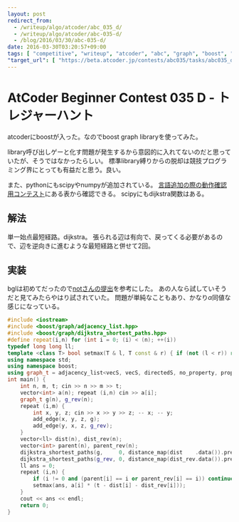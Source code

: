 ```yaml
---
layout: post
redirect_from:
  - /writeup/algo/atcoder/abc_035_d/
  - /writeup/algo/atcoder/abc-035-d/
  - /blog/2016/03/30/abc-035-d/
date: 2016-03-30T03:20:57+09:00
tags: [ "competitive", "writeup", "atcoder", "abc", "graph", "boost", "bgl", "dijkstra" ]
"target_url": [ "https://beta.atcoder.jp/contests/abc035/tasks/abc035_d" ]
---
```


# AtCoder Beginner Contest 035 D - トレジャーハント

atcoderにboostが入った。なのでboost graph libraryを使ってみた。

library呼び出しゲーと化す問題が発生するから意図的に入れてないのだと思っていたが、そうではなかったらしい。
標準library縛りからの脱却は競技プログラミング界にとっても有益だと思う。良い。

また、pythonにもscipyやnumpyが追加されている。
[言語追加の際の動作確認用コンテスト](https://beta.atcoder.jp/contests/language-test-201603/)にある表から確認できる。
scipyにもdijkstra関数はある。

## 解法

単一始点最短経路。dijkstra。
張られる辺は有向で、戻ってくる必要があるので、辺を逆向きに進むような最短経路と併せて2回。

## 実装

bglは初めてだったので[notさんの提出](https://beta.atcoder.jp/contests/abc035/submissions/677414)を参考にした。
あの人なら試していそうだと見てみたらやはり試されていた。
問題が単純なこともあり、かなり$\alpha$同値な感じになっている。

``` c++
#include <iostream>
#include <boost/graph/adjacency_list.hpp>
#include <boost/graph/dijkstra_shortest_paths.hpp>
#define repeat(i,n) for (int i = 0; (i) < (n); ++(i))
typedef long long ll;
template <class T> bool setmax(T & l, T const & r) { if (not (l < r)) return false; l = r; return true; }
using namespace std;
using namespace boost;
using graph_t = adjacency_list<vecS, vecS, directedS, no_property, property<edge_weight_t, ll> >;
int main() {
    int n, m, t; cin >> n >> m >> t;
    vector<int> a(n); repeat (i,n) cin >> a[i];
    graph_t g(n), g_rev(n);
    repeat (i,m) {
        int x, y, z; cin >> x >> y >> z; -- x; -- y;
        add_edge(x, y, z, g);
        add_edge(y, x, z, g_rev);
    }
    vector<ll> dist(n), dist_rev(n);
    vector<int> parent(n), parent_rev(n);
    dijkstra_shortest_paths(g,     0, distance_map(dist    .data()).predecessor_map(parent    .data()));
    dijkstra_shortest_paths(g_rev, 0, distance_map(dist_rev.data()).predecessor_map(parent_rev.data()));
    ll ans = 0;
    repeat (i,n) {
        if (i != 0 and (parent[i] == i or parent_rev[i] == i)) continue;
        setmax(ans, a[i] * (t - dist[i] - dist_rev[i]));
    }
    cout << ans << endl;
    return 0;
}
```
